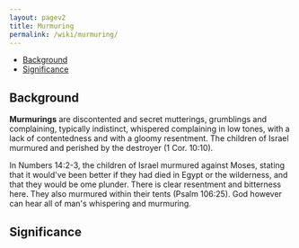 ```yaml
---
layout: pagev2
title: Murmuring
permalink: /wiki/murmuring/
---
```

- [Background](#background)
- [Significance](#significance)

## Background

**Murmurings** are discontented and secret mutterings, grumblings and complaining, typically indistinct, whispered complaining in low tones, with a lack of contentedness and with a gloomy resentment. The children of Israel murmured and perished by the destroyer (1 Cor. 10:10). 

In Numbers 14:2-3, the children of Israel murmured against Moses, stating that it would've been better if they had died in Egypt or the wilderness, and that they would be ome plunder. There is clear resentment and bitterness here. They also murmured within their tents (Psalm 106:25). God however can hear all of man's whispering and murmuring.


## Significance
